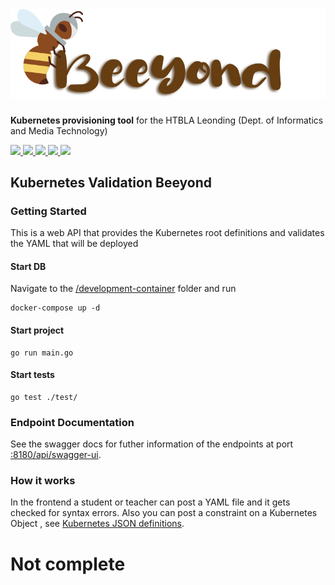 # ![Beeyond](../frontend-beeyond/src/assets/images/beeyond-logo-with-text.png)

**Kubernetes provisioning tool** for the HTBLA Leonding (Dept. of Informatics and Media Technology)

<a href="https://github.com/halilbahar/beeyond/graphs/contributors" alt="Contributors">
  <img src="https://img.shields.io/github/last-commit/halilbahar/beeyond/master"/>
</a>
<a href="https://github.com/halilbahar?tab=packages&repo_name=beeyond" alt="Version">
  <img src="https://img.shields.io/github/v/tag/halilbahar/beeyond"/>
</a>
<a href="https://github.com/halilbahar/beeyond/pulls" alt="PullRequests">
  <img src="https://img.shields.io/github/issues-pr/halilbahar/beeyond"/>
</a>
<a href="https://halilbahar.github.io/beeyond/" alt="Documentation">
  <img src="https://img.shields.io/static/v1?label=docs&message=here&color=orange"/>
</a>
<a href="https://halilbahar.github.io/beeyond/reports.html" alt="Reports">
  <img src="https://img.shields.io/static/v1?label=reports&message=here&color=orange"/>
</a>

## Kubernetes Validation Beeyond

### Getting Started

This is a web API that provides the Kubernetes root definitions and 
validates the YAML that will be deployed 

#### Start DB

Navigate to the [/development-container](../development-container) folder and run 

```shell
docker-compose up -d
```

#### Start project
```shell
go run main.go
```

#### Start tests
```shell
go test ./test/
```


### Endpoint Documentation  
See the swagger docs for futher information of the endpoints at port [:8180/api/swagger-ui](http://localhost:8180/api/swagger-ui).

### How it works
In the frontend a student or teacher can post a YAML file and it gets checked for syntax errors.
Also you can post a constraint on a Kubernetes Object , see 
[Kubernetes JSON definitions](https://kubernetesjsonschema.dev/v1.17.0-standalone-strict/_definitions.json).

# Not complete

